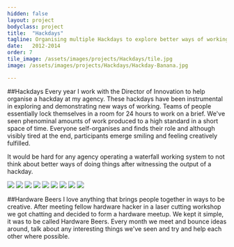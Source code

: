 ```yaml
---
hidden: false
layout: project
bodyclass: project
title:  "Hackdays"
tagline: Organising multiple Hackdays to explore better ways of working and have fun.
date:   2012-2014
order: 7
tile_image: /assets/images/projects/Hackdays/tile.jpg
image: /assets/images/projects/Hackdays/Hackday-Banana.jpg

---
```


##Hackdays
Every year I work with the Director of Innovation to help organise a hackday at my agency. These hackdays have been instrumental in exploring and demonstrating new ways of working. Teams of people essentially lock themselves in a room for 24 hours to work on a brief. We've seen phenominal amounts of work produced to a high standard in a short space of time. Everyone self-organises and finds their role and although visibly tired at the end, participants emerge smiling and feeling creatively fulfilled.

It would be hard for any agency operating a waterfall working system to not think about better ways of doing things after witnessing the output of a hackday.


<img src="/assets/images/projects/Hackdays/Hackday-Hackpack.jpg" />
<img src="/assets/images/projects/Hackdays/Hackday-Schedule.jpg" />
<img src="/assets/images/projects/Hackdays/Hackday-Hashtag.jpg" />
<img src="/assets/images/projects/Hackdays/Hackday-Chaos.jpg" />
<img src="/assets/images/projects/Hackdays/Hackday-Prototype.jpg" />
<img src="/assets/images/projects/Hackdays/Hackday-Pizza.jpg" />
<img src="/assets/images/projects/Hackdays/Hackday-Presentation.jpg" />
<img src="/assets/images/projects/Hackdays/Hackday-Presentation-2.jpg" />
<img src="/assets/images/projects/Hackdays/Hackday-Judges.jpg" />


##Hardware Beers
I love anything that brings people together in ways to be creative. After meeting fellow hardware hacker in a laser cutting workshop we got chatting and decided to form a hardware meetup. We kept it simple, it was to be called Hardware Beers. Every month we meet and bounce ideas around, talk about any interesting things we've seen and try and help each other where possible.
